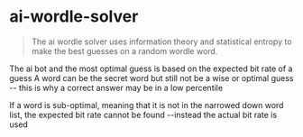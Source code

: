 # ai-wordle-solver

> The ai wordle solver uses information theory and statistical entropy to make the best guesses on a random wordle word.
> 

The ai bot and the most optimal guess is based on the expected bit rate of a guess
A word can be the secret word but still not be a wise or optimal guess 
-- this is why a correct answer may be in a low percentile

If a word is sub-optimal, meaning that it is not in the narrowed down word list, the expected bit rate cannot be found
--instead the actual bit rate is used



